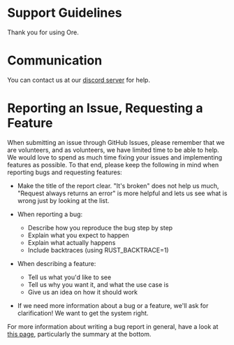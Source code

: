 Support Guidelines
===

Thank you for using Ore.

# Communication
You can contact us at our [discord server](https://discord.gg/7rN5Vz9) for help.

# Reporting an Issue, Requesting a Feature

When submitting an issue through GitHub Issues, please remember that we are volunteers, and as volunteers, we have
limited time to be able to help. We would love to spend as much time fixing your issues and implementing features
as possible. To that end, please keep the following in mind when reporting bugs and requesting features:

* Make the title of the report clear. "It's broken" does not help us much, "Request always returns an error" is more helpful and lets us see what is wrong just by looking at the list.

* When reporting a bug:
    * Describe how you reproduce the bug step by step
    * Explain what you expect to happen
    * Explain what actually happens
    * Include backtraces (using RUST_BACKTRACE=1)

* When describing a feature:
    * Tell us what you'd like to see
    * Tell us why you want it, and what the use case is
    * Give us an idea on how it should work

* If we need more information about a bug or a feature, we'll ask for clarification! We want to get the system right.

For more information about writing a bug report in general, have a look at [this page](http://www.chiark.greenend.org.uk/~sgtatham/bugs.html),
particularly the summary at the bottom.
